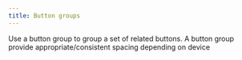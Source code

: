 ```yaml
---
title: Button groups
---
```


Use a button group to group a set of related buttons. A button group provide appropriate/consistent spacing depending on device 